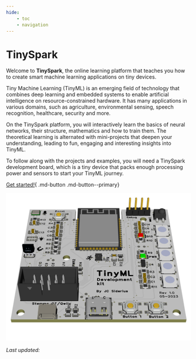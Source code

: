 ```yaml
---
hide: 
    - toc
    - navigation
---
```


<style> .md-footer__inner:not([hidden]) { display: none } </style>

# TinySpark

Welcome to **TinySpark**, the online learning platform that teaches you how to create smart machine learning applications on tiny devices. 

Tiny Machine Learning (TinyML) is an emerging field of technology that combines deep learning and embedded systems to enable artificial intelligence on resource-constrained hardware. It has many applications in various domains, such as agriculture, environmental sensing, speech recognition, healthcare, security and more.

On the TinySpark platform, you will interactively learn the basics of neural networks, their structure, mathematics and how to train them. The theoretical learning is alternated with mini-projects that deepen your understanding, leading to fun, engaging and interesting insights into TinyML.

To follow along with the projects and examples, you will need a TinySpark development board, which is a tiny device that packs enough processing power and sensors to start your TinyML journey.

[Get started!](https://j-siderius.github.io/TinySpark/kit/introduction/){ .md-button .md-button--primary}

![TinyML development baord](assets/images/devboard.png)

<!-- Last updated timestamp -->
<script>fetch("https://api.github.com/repos/j-siderius/TinySpark/actions/runs?per_page=10").then((e=>e.json())).then((e=>{for(let t of e.workflow_runs)if("pages build and deployment"==t.name&&"success"==t.conclusion){datetime=new Date(t.updated_at),document.getElementById("lastupdate").innerHTML=datetime.toLocaleString("en-GB",{timeZone:"CET"});break}}));</script>
<i>Last updated: <span id=lastupdate></span></i>